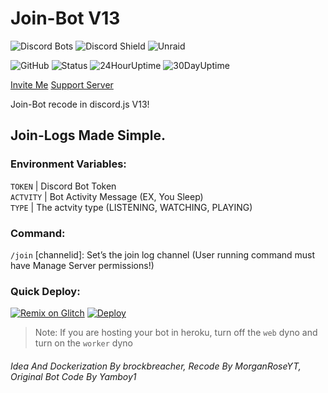 # Join-Bot V13
![Discord Bots](https://top.gg/api/widget/servers/752242020864753795.svg) ![Discord Shield](https://discord.com/api/guilds/514101346992128012/widget.png?style=shield) ![Unraid](https://img.shields.io/badge/unraid-%23F15A2C.svg?style=for-the-badge&logo=unraid&logoColor=white)

![GitHub](https://img.shields.io/github/license/brockbreacher/join-bot) ![Status](https://status.brbr.xyz/api/badge/12/status) ![24HourUptime](https://status.brbr.xyz/api/badge/12/uptime/24) ![30DayUptime](https://status.brbr.xyz/api/badge/12/uptime/720?label=30&labelSuffix=d) 

[Invite Me](https://discord.com/api/oauth2/authorize?client_id=752242020864753795&permissions=2147503232&scope=bot%20applications.commands)  [Support Server](https://discord.gg/SWTseD7)


Join-Bot recode in discord.js V13!
## Join-Logs Made Simple.

### Environment Variables:

`TOKEN` | Discord Bot Token<br />
`ACTVITY` | Bot Activity Message (EX, You Sleep)<br />
`TYPE` | The actvity type (LISTENING, WATCHING, PLAYING)<br />


### Command:
`/join` [channelid]: Set’s the join log channel (User running command must have Manage Server permissions!)

### Quick Deploy:
[![Remix on Glitch](https://cdn.glitch.com/2703baf2-b643-4da7-ab91-7ee2a2d00b5b%2Fremix-button-v2.svg)](https://glitch.com/edit/#!/remix/brockbreacher-join-bot)
[![Deploy](https://www.herokucdn.com/deploy/button.svg)](https://heroku.com/deploy?template=https://github.com/brockbreacher/Join-Bot)
> Note: If you are hosting your bot in heroku, turn off the `web` dyno and turn on the `worker` dyno
>
###### Idea And Dockerization By brockbreacher, Recode By MorganRoseYT, Original Bot Code By Yamboy1
